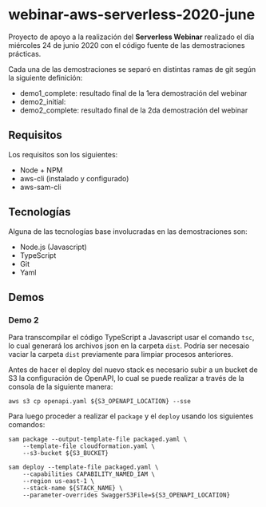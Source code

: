 # webinar-aws-serverless-2020-june

Proyecto de apoyo a la realización del **Serverless Webinar** realizado el día miércoles 24 de junio 2020 con el código fuente de las demostraciones prácticas.

Cada una de las demostraciones se separó en distintas ramas de git según la siguiente definición:

- demo1_complete: resultado final de la 1era demostración del webinar
- demo2_initial: 
- demo2_complete: resultado final de la 2da demostración del webinar

## Requisitos

Los requisitos son los siguientes:

- Node + NPM
- aws-cli (instalado y configurado)
- aws-sam-cli

## Tecnologías

Alguna de las tecnologías base involucradas en las demostraciones son:

- Node.js (Javascript)
- TypeScript
- Git
- Yaml

## Demos

### Demo 2

Para transcompilar el código TypeScript a Javascript usar el comando `tsc`, lo cual generará los archivos json en la carpeta `dist`. Podría ser necesaio vaciar la carpeta `dist` previamente para limpiar procesos anteriores. 

Antes de hacer el deploy del nuevo stack es necesario subir a un bucket de S3 la configuración de OpenAPI, lo cual se puede realizar a través de la consola de la siguiente manera:

`aws s3 cp openapi.yaml ${S3_OPENAPI_LOCATION} --sse`

Para luego proceder a realizar el `package` y el `deploy` usando los siguientes comandos:

```
sam package --output-template-file packaged.yaml \
    --template-file cloudformation.yaml \
    --s3-bucket ${S3_BUCKET}

sam deploy --template-file packaged.yaml \
    --capabilities CAPABILITY_NAMED_IAM \
    --region us-east-1 \
    --stack-name ${STACK_NAME} \
    --parameter-overrides SwaggerS3File=${S3_OPENAPI_LOCATION}
```
